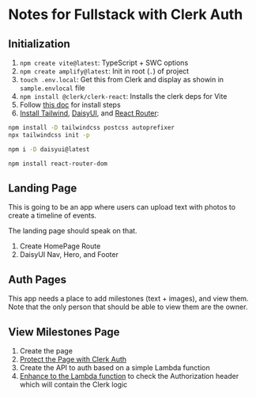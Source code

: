 # Notes for Fullstack with Clerk Auth

## Initialization

1. `npm create vite@latest`: TypeScript + SWC options
1. `npm create amplify@latest`: Init in root (`.`) of project
1. `touch .env.local`: Get this from Clerk and display as showin in `sample.envlocal` file
1. `npm install @clerk/clerk-react`: Installs the clerk deps for Vite
1. Follow [this doc](https://clerk.com/docs/quickstarts/react) for install steps
1. [Install Tailwind](https://tailwindcss.com/docs/guides/vite), [DaisyUI](https://daisyui.com/docs/install/), and [React Router](https://reactrouter.com/en/main/start/tutorial):

```sh
npm install -D tailwindcss postcss autoprefixer
npx tailwindcss init -p

npm i -D daisyui@latest

npm install react-router-dom
```

## Landing Page

This is going to be an app where users can upload text with photos to create a timeline of events.

The landing page should speak on that.

1. Create HomePage Route
1. DaisyUI Nav, Hero, and Footer

## Auth Pages

This app needs a place to add milestones (text + images), and view them. Note that the only person that should be able to view them are the owner.

## View Milestones Page

1. Create the page
1. [Protect the Page with Clerk Auth](https://clerk.com/docs/references/react/add-react-router)
1. Create the API to auth based on a simple Lambda function
1. [Enhance to the Lambda function](https://x.com/focusotter/status/1756048608011473122) to check the Authorization header which will contain the Clerk logic

